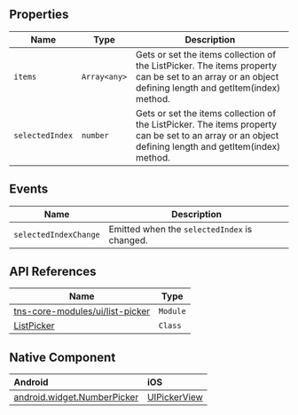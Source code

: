 
## Properties

| Name     | Type    | Description    |
|----------|---------|----------------|
| `items`   | `Array<any>` | Gets or set the items collection of the ListPicker. The items property can be set to an array or an object defining length and getItem(index) method. |
| `selectedIndex`   | `number` | Gets or set the items collection of the ListPicker. The items property can be set to an array or an object defining length and getItem(index) method. |

## Events

| Name     | Description    |
|----------|----------------|
| `selectedIndexChange`    | Emitted when the `selectedIndex` is changed.|

## API References

| Name     | Type    | 
|----------|---------|
| [tns-core-modules/ui/list-picker](http://docs.nativescript.org/api-reference/modules/_ui_list_picker_.html) | `Module` | 
| [ListPicker](https://docs.nativescript.org/api-reference/classes/_ui_list_picker_.listpicker) | `Class` | 

## Native Component

| Android               | iOS      |
|:----------------------|:---------|
| [android.widget.NumberPicker](http://developer.android.com/reference/android/widget/NumberPicker.html) | [UIPickerView](https://developer.apple.com/library/prerelease/ios/documentation/UIKit/Reference/UIPickerView_Class/index.html) |
